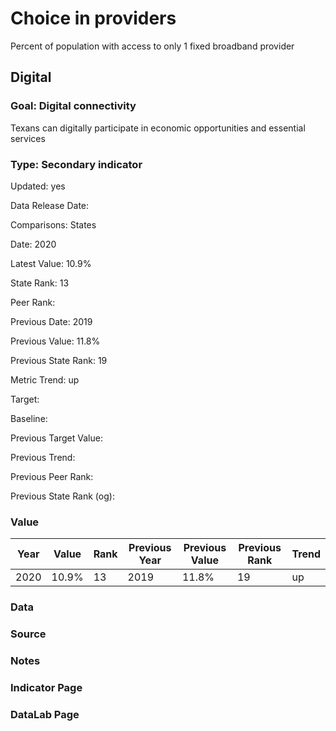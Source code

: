 # Choice in providers
Percent of population with access to only 1 fixed broadband provider
## Digital
### Goal: Digital connectivity
Texans can digitally participate in economic opportunities and essential services
### Type: Secondary indicator
Updated: yes
Data Release Date: 

Comparisons: States

Date: 2020

Latest Value: 10.9% 

State Rank: 13

Peer Rank: 

Previous Date: 2019

Previous Value: 11.8%

Previous State Rank: 19

Metric Trend: up

Target: 

Baseline: 

Previous Target Value: 

Previous Trend: 

Previous Peer Rank: 

Previous State Rank (og): 

### Value

| Year      |  Value      | Rank        | Previous Year | Previous Value | Previous Rank | Trend | 
| ----------- | ----------- | ----------- | ----------- | ----------- | ----------- | -----------|
|   2020       | 10.9%       |  13         |      2019   |   11.8%      |      19    |    up       | 

### Data

### Source

### Notes


### Indicator Page


### DataLab Page